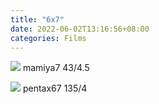 ```yaml
---
title: "6x7"
date: 2022-06-02T13:16:56+08:00
categories: Films
---
```

![](https://cdn.jsdelivr.net/gh/gaoryrt/f/202206021314180.jpg)
mamiya7 43/4.5

![](https://cdn.jsdelivr.net/gh/gaoryrt/f/202206021314179.jpg)
pentax67 135/4
